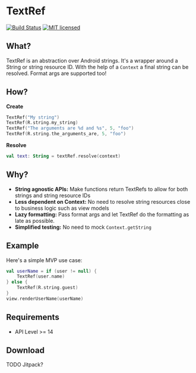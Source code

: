 # TextRef

[![Build Status](https://travis-ci.org/ioki-mobility/TextRef.svg?branch=master)](https://travis-ci.org/ioki-mobility/TextRef)
[![MIT licensed](https://img.shields.io/badge/license-MIT-blue.svg)](https://github.com/ioki-mobility/TextRef/blob/master/LICENSE.md)

## What?

TextRef is an abstraction over Android strings. It's a wrapper around a String or string resource ID.
With the help of a `Context` a final string can be resolved. Format args are supported too!

## How?

**Create**
```kotlin
TextRef("My string")
TextRef(R.string.my_string)
TextRef("The arguments are %d and %s", 5, "foo")
TextRef(R.string.the_arguments_are, 5, "foo")
```

**Resolve**
```kotlin
val text: String = textRef.resolve(context)
```

## Why?

* **String agnostic APIs:** Make functions return TextRefs to allow for both strings and string resource IDs
* **Less dependent on Context:** No need to resolve string resources close to business logic such as view models
* **Lazy formatting:** Pass format args and let TextRef do the formatting as late as possible.
* **Simplified testing:** No need to mock `Context.getString`

## Example

Here's a simple MVP use case:

```kotlin
val userName = if (user != null) {
    TextRef(user.name)
} else {
    TextRef(R.string.guest)
}
view.renderUserName(userName)
```

## Requirements

* API Level >= 14

## Download

TODO Jitpack?

